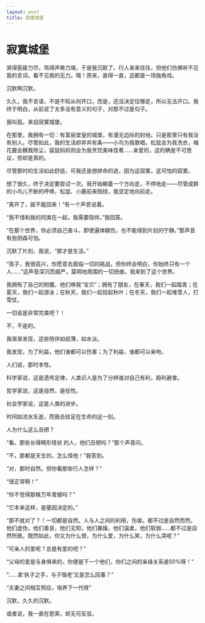 ```yaml
---
layout: post
title: 寂寞城堡
---
```


# 寂寞城堡 #

哭得筋疲力尽，骂得声嘶力竭，于是我沉默了。行人来来往往，但他们仿佛听不见我的言词，看不见我的无力。哦！原来，直得一直，这都是一场独角戏。

沉默啊沉默。

久久，我不言语，不是不知从何开口，而是，还没决定往哪走，所以无法开口。我终于明白，从前说了太多没有意义的句子，对那不过是句子。

我叫孤，来自寂寞城堡。

在那里，我拥有一切：有富丽堂皇的城堡，有漫无边际的封地。只是那里只有我没有别人。尽管如此，我的生活却井井有条——小鸟为我歌唱，松鼠会为我洗衣，梅花鹿会魏我除尘，袋鼠妈妈则会为我烹饪美味佳肴……亲爱的，这的确是不可思议，但却是真的。

尽管那时的生活如此舒适，可我还是想拼命的逃，因为这寂寞，这可怕的寂寞。

想了很久，终于决定要尝试一次。我开始朝着一个方向走，不停地走——尽管成群的小鸟儿不断的呼唤，松鼠、小鹿前来阻挠，我坚定地向前走。

“离开了，就不能回来！”有一个声音说着。

“我不惜和我的同类在一起，我需要陪伴。”我回答。

“在那个世界，你必须自己奋斗，即使遍体鳞伤，也不能得到片刻的宁静。”那声音有些阴森可怕。

沉默了片刻，我说，“那才是生活。”

“孩子，我很高兴，你愿意去面临一切的挑战，但你终会明白，你始终只有一个人……”这声音深沉而威严，莫明地周围的一切扭曲，我来到了这个世界。

我拥有了自己的附魔，他们唤我“宝贝”；拥有了朋友，在春天，我们一起踏青；在夏天，我们一起游泳；在秋天，我们一起拾起秋叶；在冬天，我们一起堆雪人，打雪仗。

一切该是非常完美吧？！

不，不是的。

我渐渐发现，这些陪伴如纸薄，如水淡。

我发现，为了利益，他们谁都可以伤害；为了利益，谁都可以亲吻。

人们说，那时本性。

科学家说，这是遗传定律，人类识人是为了分辨谁对自己有利，趋利避害。

哲学家说，这是自然，是任性。

社会学家说，这是人类的进步。

时间如流水东逝，而我去驻足在生命的这一刻。

人为什么这么丑陋？

“看。那些长得畸形怪状 的人，他们丑陋吗？”那个声音问。

“不，那都是天生的，怎么怪他！”我答到。

“对，那时自然。但你看那些行人怎样？”

“很正常啊！”

“你不觉得那株万年青矮吗？”

“它本来这样，是基因决定的。”

“那不就对了？！一切都是自然。人与人之间的利用，伤害。都不过是自然而然。他们虚伪，他们善良，他们无知，他们暴躁，他们温柔，他们软弱……都不过是自然所致。既然如此，你又为什么恨，为什么爱，为什么笑，为什么哭呢？”

“可亲人的爱呢？总是有爱的吧？”

“父母的爱是与身俱来的，你便是下一个他们，你们之间的亲缘关系是50%呀！”

“……拿‘执子之手，与子偕老’又是怎么回事？”

“夫妻之间相互照应，培养下一代呀”

沉默，久久的沉默。

或者说，我一直在思索，却无可反驳。

























